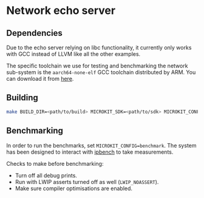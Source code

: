 <!--
    Copyright 2024, UNSW

    SPDX-License-Identifier: BSD-2-Clause
-->

# Network echo server

## Dependencies

Due to the echo server relying on libc functionality, it currently only works with GCC
instead of LLVM like all the other examples.

The specific toolchain we use for testing and benchmarking the network sub-system is
the `aarch64-none-elf` GCC toolchain distributed by ARM. You can download it from
[here](https://developer.arm.com/downloads/-/arm-gnu-toolchain-downloads).

## Building

```sh
make BUILD_DIR=<path/to/build> MICROKIT_SDK=<path/to/sdk> MICROKIT_CONFIG=(benchmark/release/debug)
```

## Benchmarking

In order to run the benchmarks, set `MICROKIT_CONFIG=benchmark`. The system has
been designed to interact with [ipbench](https://sourceforge.net/projects/ipbench/)
to take measurements.

Checks to make before benchmarking:
* Turn off all debug prints.
* Run with LWIP asserts turned off as well (`LWIP_NOASSERT`).
* Make sure compiler optimisations are enabled.
